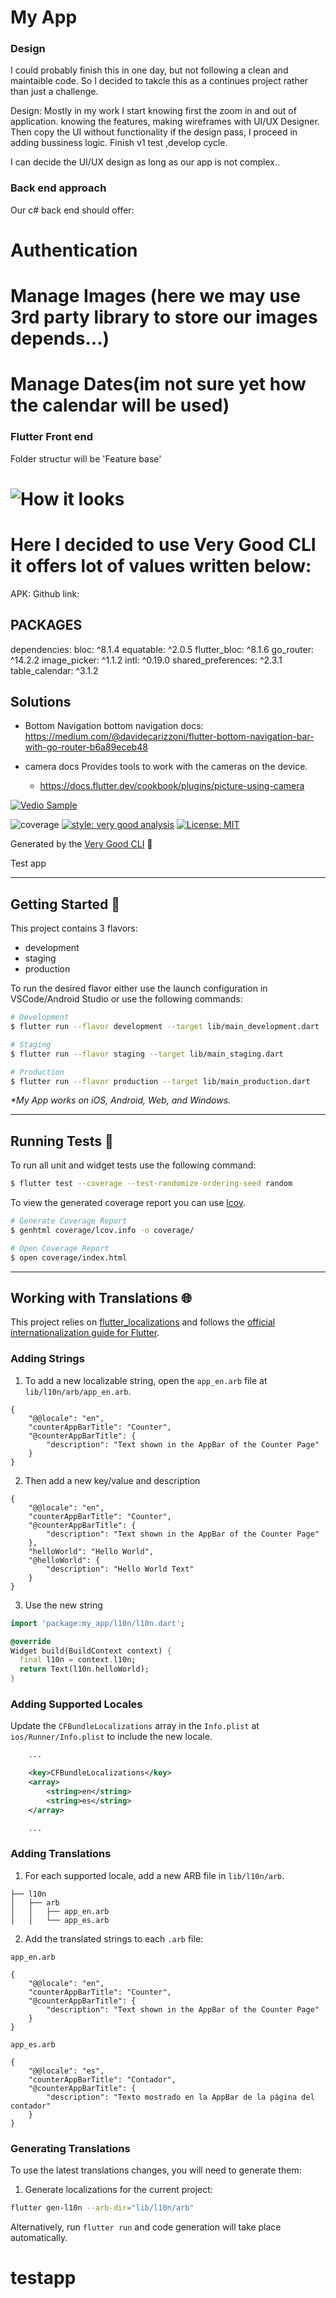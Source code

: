 # My App
### Design
I could probably finish this in one day, but not following a clean and maintaible code.
So I decided to takcle this as a continues project rather than just a challenge.

Design: Mostly in my work I start knowing first the zoom in and out of application.
knowing the features, making wireframes with UI/UX Designer. Then copy the UI without functionality
if the design pass, I proceed in adding bussiness logic. Finish v1 test ,develop cycle.

I can decide the UI/UX design as long as our app is not complex..

### Back end approach
Our c# back end should offer:
# Authentication
# Manage Images (here we may use 3rd party library to store our images depends...)
# Manage Dates(im not sure yet how the calendar will be used)


### Flutter Front end
Folder structur will be 'Feature base'
# ![How it looks](https://drive.google.com/file/d/1qUZ9mVYG6J6XbIJFQFjlj0FR8mbFWEf4/view?usp=drive_link)
# Here I decided to use Very Good CLI it offers lot of values written below:

APK: 
Github link:

## PACKAGES
dependencies:
  bloc: ^8.1.4
  equatable: ^2.0.5
  flutter_bloc: ^8.1.6
  go_router: ^14.2.2
  image_picker: ^1.1.2
  intl: ^0.19.0
  shared_preferences: ^2.3.1
  table_calendar: ^3.1.2


## Solutions
- Bottom Navigation
bottom navigation docs: https://medium.com/@davidecarizzoni/flutter-bottom-navigation-bar-with-go-router-b6a89eceb48

- camera docs
    Provides tools to work with the cameras on the device.
    - https://docs.flutter.dev/cookbook/plugins/picture-using-camera



[![Vedio Sample](https://drive.google.com/file/d/1qUZ9mVYG6J6XbIJFQFjlj0FR8mbFWEf4/view?usp=drive_link)](https://youtu.be/xTJLAxPvNuI)


![coverage][coverage_badge]
[![style: very good analysis][very_good_analysis_badge]][very_good_analysis_link]
[![License: MIT][license_badge]][license_link]

Generated by the [Very Good CLI][very_good_cli_link] 🤖

Test app

---

## Getting Started 🚀

This project contains 3 flavors:

- development
- staging
- production

To run the desired flavor either use the launch configuration in VSCode/Android Studio or use the following commands:

```sh
# Development
$ flutter run --flavor development --target lib/main_development.dart

# Staging
$ flutter run --flavor staging --target lib/main_staging.dart

# Production
$ flutter run --flavor production --target lib/main_production.dart
```

_\*My App works on iOS, Android, Web, and Windows._

---

## Running Tests 🧪

To run all unit and widget tests use the following command:

```sh
$ flutter test --coverage --test-randomize-ordering-seed random
```

To view the generated coverage report you can use [lcov](https://github.com/linux-test-project/lcov).

```sh
# Generate Coverage Report
$ genhtml coverage/lcov.info -o coverage/

# Open Coverage Report
$ open coverage/index.html
```

---

## Working with Translations 🌐

This project relies on [flutter_localizations][flutter_localizations_link] and follows the [official internationalization guide for Flutter][internationalization_link].

### Adding Strings

1. To add a new localizable string, open the `app_en.arb` file at `lib/l10n/arb/app_en.arb`.

```arb
{
    "@@locale": "en",
    "counterAppBarTitle": "Counter",
    "@counterAppBarTitle": {
        "description": "Text shown in the AppBar of the Counter Page"
    }
}
```

2. Then add a new key/value and description

```arb
{
    "@@locale": "en",
    "counterAppBarTitle": "Counter",
    "@counterAppBarTitle": {
        "description": "Text shown in the AppBar of the Counter Page"
    },
    "helloWorld": "Hello World",
    "@helloWorld": {
        "description": "Hello World Text"
    }
}
```

3. Use the new string

```dart
import 'package:my_app/l10n/l10n.dart';

@override
Widget build(BuildContext context) {
  final l10n = context.l10n;
  return Text(l10n.helloWorld);
}
```

### Adding Supported Locales

Update the `CFBundleLocalizations` array in the `Info.plist` at `ios/Runner/Info.plist` to include the new locale.

```xml
    ...

    <key>CFBundleLocalizations</key>
	<array>
		<string>en</string>
		<string>es</string>
	</array>

    ...
```

### Adding Translations

1. For each supported locale, add a new ARB file in `lib/l10n/arb`.

```
├── l10n
│   ├── arb
│   │   ├── app_en.arb
│   │   └── app_es.arb
```

2. Add the translated strings to each `.arb` file:

`app_en.arb`

```arb
{
    "@@locale": "en",
    "counterAppBarTitle": "Counter",
    "@counterAppBarTitle": {
        "description": "Text shown in the AppBar of the Counter Page"
    }
}
```

`app_es.arb`

```arb
{
    "@@locale": "es",
    "counterAppBarTitle": "Contador",
    "@counterAppBarTitle": {
        "description": "Texto mostrado en la AppBar de la página del contador"
    }
}
```

### Generating Translations

To use the latest translations changes, you will need to generate them:

1. Generate localizations for the current project:

```sh
flutter gen-l10n --arb-dir="lib/l10n/arb"
```

Alternatively, run `flutter run` and code generation will take place automatically.

[coverage_badge]: coverage_badge.svg
[flutter_localizations_link]: https://api.flutter.dev/flutter/flutter_localizations/flutter_localizations-library.html
[internationalization_link]: https://flutter.dev/docs/development/accessibility-and-localization/internationalization
[license_badge]: https://img.shields.io/badge/license-MIT-blue.svg
[license_link]: https://opensource.org/licenses/MIT
[very_good_analysis_badge]: https://img.shields.io/badge/style-very_good_analysis-B22C89.svg
[very_good_analysis_link]: https://pub.dev/packages/very_good_analysis
[very_good_cli_link]: https://github.com/VeryGoodOpenSource/very_good_cli
# testapp
